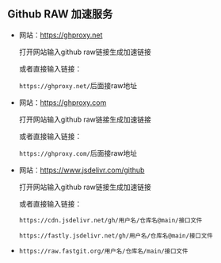 ## Github RAW 加速服务 

- 网站：https://ghproxy.net

  打开网站输入github raw链接生成加速链接

  或者直接输入链接：

  `https://ghproxy.net/`后面接raw地址



- 网站：https://ghproxy.com

  打开网站输入github raw链接生成加速链接

  或者直接输入链接：

  `https://ghproxy.com/`后面接raw地址



- 网站：https://www.jsdelivr.com/github

  打开网站输入github raw链接生成加速链接

  或者直接输入链接：

  `https://cdn.jsdelivr.net/gh/用户名/仓库名@main/接口文件`

  `https://fastly.jsdelivr.net/gh/用户名/仓库名@main/接口文件`



- `https://raw.fastgit.org/用户名/仓库名/main/接口文件`

